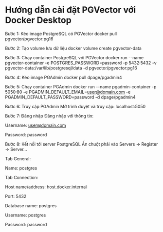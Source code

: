 # Hướng dẫn cài đặt PGVector với Docker Desktop


Bước 1: Kéo image PostgreSQL có PGVector
docker pull pgvector/pgvector:pg16

Bước 2: Tạo volume lưu dữ liệu
docker volume create pgvector-data

Bước 3: Chạy container PostgreSQL với PGVector
docker run --name pgvector-container -e POSTGRES_PASSWORD=password -p 5432:5432 -v pgvector-data:/var/lib/postgresql/data -d pgvector/pgvector:pg16

Bước 4: Kéo image PGAdmin
docker pull dpage/pgadmin4

Bước 5: Chạy container PGAdmin
docker run --name pgadmin-container -p 5050:80 -e PGADMIN_DEFAULT_EMAIL=user@domain.com -e PGADMIN_DEFAULT_PASSWORD=password -d dpage/pgadmin4

Bước 6: Truy cập PGAdmin
Mở trình duyệt và truy cập:
localhost:5050

Bước 7: Đăng nhập
Đăng nhập với thông tin:

Username: user@domain.com

Password: password

Bước 8: Kết nối tới server PostgreSQL
Ấn chuột phải vào Servers -> Register -> Server...

Tab General:

Name: postgres

Tab Connection:

Host name/address: host.docker.internal

Port: 5432

Database name: postgres

Username: postgres

Password: password
